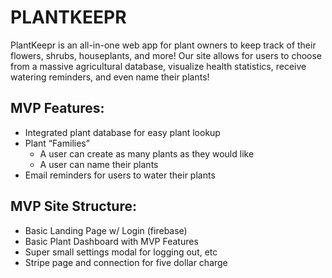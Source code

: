 # PLANTKEEPR
PlantKeepr is an all-in-one web app for plant owners to keep track of their flowers, shrubs, houseplants, and more! Our site allows for users to choose from a massive agricultural database, visualize health statistics, receive watering reminders, and even name their plants!

## MVP Features:
- Integrated plant database for easy plant lookup
- Plant “Families”
    - A user can create as many plants as they would like
    - A user can name their plants
- Email reminders for users to water their plants

## MVP Site Structure:
- Basic Landing Page w/ Login (firebase)
- Basic Plant Dashboard with MVP Features
- Super small settings modal for logging out, etc
- Stripe page and connection for five dollar charge
